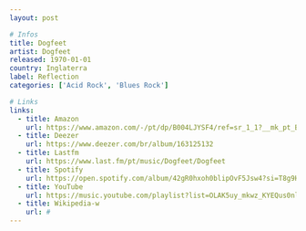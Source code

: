 ```yaml
---
layout: post

# Infos
title: Dogfeet
artist: Dogfeet
released: 1970-01-01
country: Inglaterra
label: Reflection
categories: ['Acid Rock', 'Blues Rock']

# Links
links:
  - title: Amazon
    url: https://www.amazon.com/-/pt/dp/B004LJYSF4/ref=sr_1_1?__mk_pt_BR=%C3%85M%C3%85%C5%BD%C3%95%C3%91&crid=172OJAETFOC7V&dchild=1&keywords=dogfeet+cd&qid=1614910424&s=music&sprefix=dogfeet%2Caps%2C330&sr=1-1
  - title: Deezer
    url: https://www.deezer.com/br/album/163125132
  - title: Lastfm
    url: https://www.last.fm/pt/music/Dogfeet/Dogfeet
  - title: Spotify
    url: https://open.spotify.com/album/42gR0hxoh0blipOvF5Jsw4?si=T8g9HS4oRaCYBqot-a0gTQ
  - title: YouTube
    url: https://music.youtube.com/playlist?list=OLAK5uy_mkwz_KYEQus0nl_YMPvCGBv-38nAIWk6Y
  - title: Wikipedia-w
    url: #
---
```

